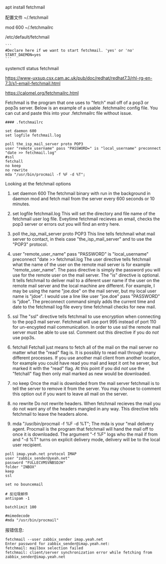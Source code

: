 apt install fetchmail


配置文件 ~/.fetchmail

mod 600 ~/.fetchmailrc


/etc/default/fetchmail

    ```
    #Declare here if we want to start fetchmail. 'yes' or 'no'
    START_DAEMON=yes
    ```

systemctl status fetchmail



https://www-uxsup.csx.cam.ac.uk/pub/doc/redhat/redhat7.3/rhl-rg-en-7.3/s1-email-fetchmail.html

https://calomel.org/fetchmailrc.html

Fetchmail is the program that one uses to "fetch" mail off of a pop3 or pop3s server. Below is an example of a usable .fetchmailrc config file. You can cut and paste this into your .fetchmailrc file without issue.

```
#### .fetchmailrc

set daemon 600
set logfile fetchmail.log

poll the_isp_mail_server proto POP3
user "remote_username" pass "PASSWORD=" is "local_username" preconnect "date >> fetchmail.log"
#ssl
fetchall
no keep
no rewrite
mda "/usr/bin/procmail -f %F -d %T";
```

Looking at the fetchmail options

1. set daemon 600 The fetchmail binary with run in the background in daemon mod and fetch mail from the server every 600 seconds or 10 minutes.

1. set logfile fetchmail.log This will set the directory and file name of the fetchmail user log file. Eveytime fetchmail recieves an email, checks the pop3 server or errors out you will find an entry here.

1. poll the_isp_mail_server proto POP3 This line tells fetchmail what mail server to contact, in theis case "the_isp_mail_server" and to use the "POP3" protocol.

1. user "remote_user_name" pass "PASSWORD" is "local_username" preconnect "date >> fetchmail.log The user directive tells fetchmail what the name of the user on the remote mail server is for example "remote_user_name". The pass directive is simply the password you will use for the remote user on the mail server. The "is" directive is optional. It tells fetchmail to deliver mail to a diferent user name if the user on the remote mail server and the local machine are different. For example, I may be using the name "joe.doe" on the mail server, but my local user name is "jdoe". I would use a line like user "joe.doe" pass "PASSWORD" is "jdoe". The preconnect command simply adds the current time and date to the fetchmail log file every time fetchmail checks for new mail.

1. ssl The "ssl" directive tells fetchmail to use encryption when connecting to the pop3 mail server. Fetchmail will use port 995 instead of port 110 for un-encypted mail communication. In order to use ssl the remote mail server must be able to use ssl. Comment out this directive if you do _not_ use pop3s.

1. fetchall Fetchall just means to fetch all of the mail on the mail server no matter what the "read" flag is. It is possibly to read mail through many different processes. If you use another mail client from another location, for example you could have read you mail and kept it ont he server, but marked it with the "read" flag. At this point if you did _not_ use the "fetchall" flag then only mail marked as new would be downloaded.

1. no keep Once the mail is downloded from the mail server fetchmail is to tell the server to remove it from the server. You may choose to comment this option out if you want to leave all mail on the server.

1. no rewrite Do not rewrite headers. When fetchmail recieves the mail you do not want any of the headers mangled in any way. This directive tells fetchmail to leave the headers alone.

1. mda "/usr/bin/procmail -f %F -d %T"; The mda is your "mail delivery agent. Procmail is the program that fetchmail will hand the mail off to once it is downloaded. The argument "-f %F" logs who the mail if from and "-d %T" turns on explicit delivery mode, delivery will be to the local user recipient.







``` imap 的可以使用但是也有问题
poll imap.yeah.net protocol IMAP
user "zabbix_sender@yeah.net"
password "FULLECVMSVNBSDJH"
folder "INBOX"
keep
ssl

set no bouncemail

# 反垃圾邮件
antispam -1

batchlimit 100

#mimedecode
#mda "/usr/bin/procmail"
```

报错信息:

    fetchmail --user zabbix_sender imap.yeah.net
    Enter password for zabbix_sender@imap.yeah.net:
    fetchmail: mailbox selection failed
    fetchmail: client/server synchronization error while fetching from zabbix_sender@imap.yeah.net

